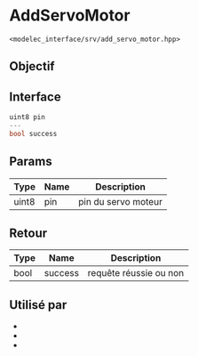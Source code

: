 ﻿# AddServoMotor
`<modelec_interface/srv/add_servo_motor.hpp>`

## Objectif

## Interface
```cpp
uint8 pin
---
bool success
```

## Params

| Type  | Name | Description         |
|-------|------|---------------------|
| uint8 | pin  | pin du servo moteur |

## Retour

| Type | Name    | Description            |
|------|---------|------------------------|
| bool | success | requête réussie ou non |

## Utilisé par
- [](Arm-Controller-Node.md)
- [](Game-Controller-Listener-Node.md)
- [](PCA9685-Controller-Node.md)